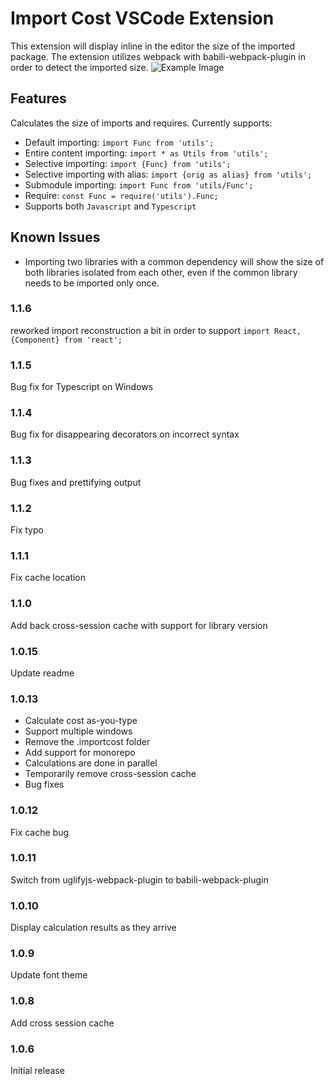 # Import Cost VSCode Extension

This extension will display inline in the editor the size of the imported package.
The extension utilizes webpack with babili-webpack-plugin in order to detect the imported size.
![Example Image](https://file-wkbcnlcvbn.now.sh/import-cost.gif)

## Features
Calculates the size of imports and requires.
Currently supports:

- Default importing: `import Func from 'utils';`
- Entire content importing: `import * as Utils from 'utils';`
- Selective importing: `import {Func} from 'utils';`
- Selective importing with alias: `import {orig as alias} from 'utils';`
- Submodule importing: `import Func from 'utils/Func';`
- Require: `const Func = require('utils').Func;`
- Supports both `Javascript` and `Typescript`

## Known Issues
- Importing two libraries with a common dependency will show the size of both libraries isolated from each other, even if the common library needs to be imported only once.

### 1.1.6

reworked import reconstruction a bit in order to support `import React, {Component} from 'react';`

### 1.1.5

Bug fix for Typescript on Windows

### 1.1.4

Bug fix for disappearing decorators on incorrect syntax

### 1.1.3

Bug fixes and prettifying output

### 1.1.2

Fix typo

### 1.1.1

Fix cache location

### 1.1.0

Add back cross-session cache with support for library version

### 1.0.15

Update readme

### 1.0.13

- Calculate cost as-you-type
- Support multiple windows
- Remove the .importcost folder
- Add support for monorepo
- Calculations are done in parallel
- Temporarily remove cross-session cache
- Bug fixes

### 1.0.12

Fix cache bug

### 1.0.11

Switch from uglifyjs-webpack-plugin to babili-webpack-plugin

### 1.0.10

Display calculation results as they arrive

### 1.0.9

Update font theme

### 1.0.8

Add cross session cache

### 1.0.6

Initial release
